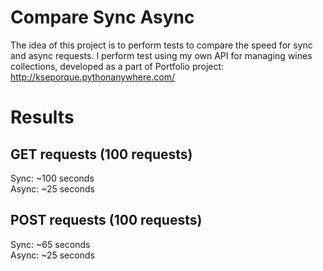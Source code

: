 # Compare Sync Async
The idea of this project is to perform tests to compare the speed for sync and async requests.
I perform test using my own API for managing wines collections, developed as a part of Portfolio project: http://kseporque.pythonanywhere.com/ 

# Results
## GET requests (100 requests)
Sync: ~100 seconds <br>
Async: ~25 seconds 

## POST requests (100 requests)
Sync: ~65 seconds <br>
Async: ~25 seconds
